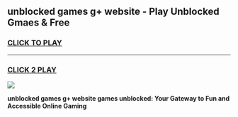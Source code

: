 
## unblocked games g+ website - Play Unblocked Gmaes & Free
<h3>
<a href="https://premium.freeplayer.one?title=unblocked_games_g+_website&ref=19F">CLICK TO PLAY</a></h3>
<hr>

<h3>
<a href="https://premium.freeplayer.one?title=unblocked_games_g+_website&ref=19F">CLICK 2 PLAY</a>
  
</h3>

<a href="https://premium.freeplayer.one?title=unblocked_games_g+_website&ref=19F/"><img src="https://clearcache.store/games.png"></a>


**unblocked games g+ website games unblocked: Your Gateway to Fun and Accessible Online Gaming**
